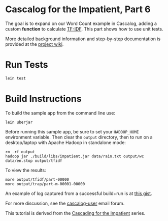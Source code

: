 # Cascalog for the Impatient, Part 6
The goal is to expand on our Word Count example in Cascalog, adding a custom **function** to calculate [TF-IDF](http://en.wikipedia.org/wiki/Tf*idf). This part shows how to use unit tests.

More detailed background information and step-by-step documentation is provided at the [project wiki](https://github.com/Quantisan/Impatient/wiki).

# Run Tests

```bash
lein test
```

# Build Instructions
To build the sample app from the command line use:

    lein uberjar 

Before running this sample app, be sure to set your `HADOOP_HOME` environment variable. Then clear the `output` directory, then to run on a desktop/laptop with Apache Hadoop in standalone mode:

    rm -rf output
    hadoop jar ./build/libs/impatient.jar data/rain.txt output/wc data/en.stop output/tfidf

To view the results:

    more output/tfidf/part-00000
    more output/trap/part-m-00001-00000 

An example of log captured from a successful build+run is at [this
gist](https://gist.github.com/3501436). 

For more discussion, see the [cascalog-user](https://groups.google.com/forum/?fromgroups#!forum/cascalog-user) email forum.

This tutorial is derived from the [Cascading for the Impatient](http://www.cascading.org/category/impatient/) series.
